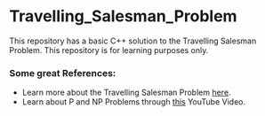 # Travelling_Salesman_Problem

This repository has a basic C++ solution to the Travelling Salesman Problem. This repository is for learning purposes only.

### Some great References:

- Learn more about the Travelling Salesman Problem [here](https://en.wikipedia.org/wiki/Travelling_salesman_problem).
- Learn about P and NP Problems through [this](https://www.youtube.com/watch?v=OY41QYPI8cw) YouTube Video. 